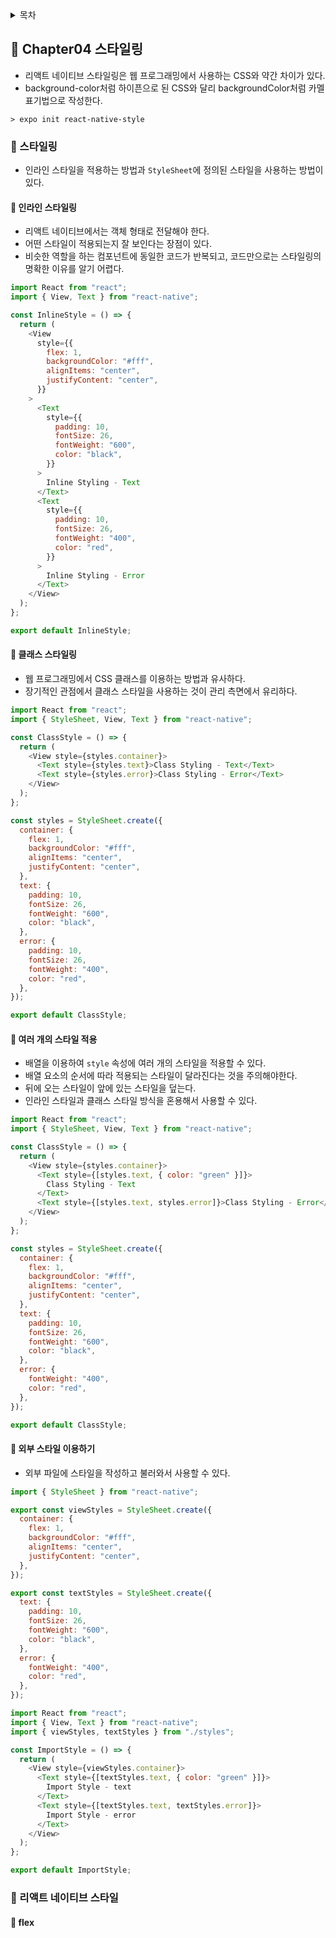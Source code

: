 <details>
<summary>목차</summary>

- 📗 Chapter04. 스타일링 [🔗](#-Chapter04-스타일링)
  - 📖 스타일링 [🔗](#-스타일링)
    - 🔖 인라인 스타일링 [🔗](#-인라인-스타일링)
    - 🔖 클래스 스타일링 [🔗](#-클래스-스타일링)
    - 🔖 여러 개의 스타일 적용 [🔗](#-여러-개의-스타일-적용)
    - 🔖 외부 스타일 이용하기 [🔗](#-외부-스타일-이용하기)
  - 📖 리액트 네이티브 스타일 [🔗](#-리액트-네이티브-스타일)
    - 🔖 flex [🔗](#-flex)
  - 📖 스타일드 컴포넌트 [🔗](#-스타일드-컴포넌트)

</details>

## 📗 Chapter04 스타일링

- 리액트 네이티브 스타일링은 웹 프로그래밍에서 사용하는 CSS와 약간 차이가 있다.
- background-color처럼 하이픈으로 된 CSS와 달리 backgroundColor처럼 카멜 표기법으로 작성한다.

```shell
> expo init react-native-style
```

### 📖 스타일링

- 인라인 스타일을 적용하는 방법과 `StyleSheet`에 정의된 스타일을 사용하는 방법이 있다.

#### 🔖 인라인 스타일링

- 리액트 네이티브에서는 객체 형태로 전달해야 한다.
- 어떤 스타일이 적용되는지 잘 보인다는 장점이 있다.
- 비슷한 역할을 하는 컴포넌트에 동일한 코드가 반복되고, 코드만으로는 스타일링의 명확한 이유를 알기 어렵다.

```javascript
import React from "react";
import { View, Text } from "react-native";

const InlineStyle = () => {
  return (
    <View
      style={{
        flex: 1,
        backgroundColor: "#fff",
        alignItems: "center",
        justifyContent: "center",
      }}
    >
      <Text
        style={{
          padding: 10,
          fontSize: 26,
          fontWeight: "600",
          color: "black",
        }}
      >
        Inline Styling - Text
      </Text>
      <Text
        style={{
          padding: 10,
          fontSize: 26,
          fontWeight: "400",
          color: "red",
        }}
      >
        Inline Styling - Error
      </Text>
    </View>
  );
};

export default InlineStyle;
```

#### 🔖 클래스 스타일링

- 웹 프로그래밍에서 CSS 클래스를 이용하는 방법과 유사하다.
- 장기적인 관점에서 클래스 스타일을 사용하는 것이 관리 측면에서 유리하다.

```javascript
import React from "react";
import { StyleSheet, View, Text } from "react-native";

const ClassStyle = () => {
  return (
    <View style={styles.container}>
      <Text style={styles.text}>Class Styling - Text</Text>
      <Text style={styles.error}>Class Styling - Error</Text>
    </View>
  );
};

const styles = StyleSheet.create({
  container: {
    flex: 1,
    backgroundColor: "#fff",
    alignItems: "center",
    justifyContent: "center",
  },
  text: {
    padding: 10,
    fontSize: 26,
    fontWeight: "600",
    color: "black",
  },
  error: {
    padding: 10,
    fontSize: 26,
    fontWeight: "400",
    color: "red",
  },
});

export default ClassStyle;
```

#### 🔖 여러 개의 스타일 적용

- 배열을 이용하여 `style` 속성에 여러 개의 스타일을 적용할 수 있다.
- 배열 요소의 순서에 따라 적용되는 스타일이 달라진다는 것을 주의해야한다.
- 뒤에 오는 스타일이 앞에 있는 스타일을 덮는다.
- 인라인 스타일과 클래스 스타일 방식을 혼용해서 사용할 수 있다.

```javascript
import React from "react";
import { StyleSheet, View, Text } from "react-native";

const ClassStyle = () => {
  return (
    <View style={styles.container}>
      <Text style={[styles.text, { color: "green" }]}>
        Class Styling - Text
      </Text>
      <Text style={[styles.text, styles.error]}>Class Styling - Error</Text>
    </View>
  );
};

const styles = StyleSheet.create({
  container: {
    flex: 1,
    backgroundColor: "#fff",
    alignItems: "center",
    justifyContent: "center",
  },
  text: {
    padding: 10,
    fontSize: 26,
    fontWeight: "600",
    color: "black",
  },
  error: {
    fontWeight: "400",
    color: "red",
  },
});

export default ClassStyle;
```

#### 🔖 외부 스타일 이용하기

- 외부 파일에 스타일을 작성하고 불러와서 사용할 수 있다.

```javascript
import { StyleSheet } from "react-native";

export const viewStyles = StyleSheet.create({
  container: {
    flex: 1,
    backgroundColor: "#fff",
    alignItems: "center",
    justifyContent: "center",
  },
});

export const textStyles = StyleSheet.create({
  text: {
    padding: 10,
    fontSize: 26,
    fontWeight: "600",
    color: "black",
  },
  error: {
    fontWeight: "400",
    color: "red",
  },
});
```

```javascript
import React from "react";
import { View, Text } from "react-native";
import { viewStyles, textStyles } from "./styles";

const ImportStyle = () => {
  return (
    <View style={viewStyles.container}>
      <Text style={[textStyles.text, { color: "green" }]}>
        Import Style - text
      </Text>
      <Text style={[textStyles.text, textStyles.error]}>
        Import Style - error
      </Text>
    </View>
  );
};

export default ImportStyle;
```

### 📖 리액트 네이티브 스타일

#### 🔖 flex
